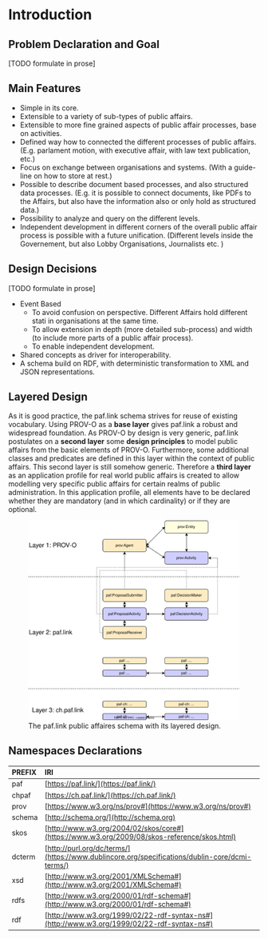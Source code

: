 # Introduction

## Problem Declaration and Goal
[TODO formulate in prose]

## Main Features

* Simple in its core.
* Extensible to a variety of sub-types of public affairs.
* Extensible to more fine grained aspects of public affair processes, base on activities.
* Defined way how to connected the different processes of public affairs. (E.g. parlament motion, with executive affair, with law text publication, etc.)
* Focus on exchange between organisations and systems. (With a guide-line on how to store at rest.)
* Possible to describe document based processes, and also structured data processes. (E.g. it is possible to connect documents, like PDFs to the Affairs, but also have the information also or only hold as structured data.)
* Possibility to analyze and query on the different levels.
* Independent development in different corners of the overall public affair process is possible with a future unification. (Different levels inside the Governement, but also Lobby Organisations, Journalists etc. )

## Design Decisions
[TODO formulate in prose]

* Event Based
  * To avoid confusion on perspective. Different Affairs hold different stati in organisations at the same time. 
  * To allow extension in depth (more detailed sub-process) and width (to include more parts of a public affair process).
  * To enable independent development.
* Shared concepts as driver for interoperability.
* A schema build on RDF, with deterministic transformation to XML and JSON representations.

## Layered Design

As it is good practice, the paf.link schema strives for reuse of existing vocabulary. Using PROV-O as a **base layer** gives paf.link a robust and widespread foundation. As PROV-O by design is very generic, paf.link postulates on a **second layer** some **design principles** to model public affairs from the basic elements of PROV-O. Furthermore, some additional classes and predicates are defined in this layer within the context of public affairs. This second layer is still somehow generic. Therefore a **third layer** as an application profile for real world public affairs is created to allow modelling very specific public affairs for certain realms of public administration. In this application profile, all elements have to be declared whether they are mandatory (and in which cardinality) or if they are optional.

<figure id="figure">
  <img src="img/layers.svg" alt="Layered Design" />
  <figcaption>
    The paf.link public affaires schema with its layered design.
  </figcaption>
</figure>

## Namespaces Declarations

| PREFIX | IRI |
| :--- | :--- |
| paf | [https://paf.link/](https://paf.link/) |
| chpaf | [https://ch.paf.link/](https://ch.paf.link/) |
| prov | [https://www.w3.org/ns/prov#](https://www.w3.org/ns/prov#) |
| schema | [http://schema.org/](http://schema.org) |
| skos | [http://www.w3.org/2004/02/skos/core#](https://www.w3.org/2009/08/skos-reference/skos.html) |
| dcterm | [http://purl.org/dc/terms/](https://www.dublincore.org/specifications/dublin-core/dcmi-terms/) |
| xsd | [http://www.w3.org/2001/XMLSchema#](http://www.w3.org/2001/XMLSchema#) |
| rdfs | [http://www.w3.org/2000/01/rdf-schema#](http://www.w3.org/2000/01/rdf-schema#) |
| rdf | [http://www.w3.org/1999/02/22-rdf-syntax-ns#](http://www.w3.org/1999/02/22-rdf-syntax-ns#) |

